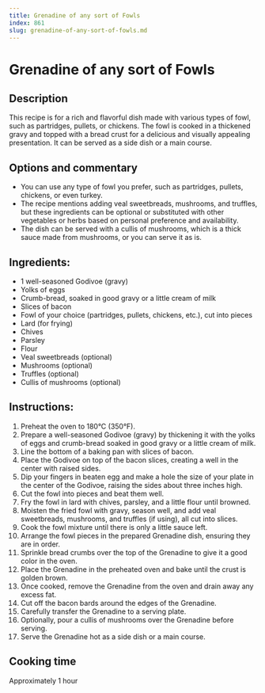 ```yaml
---
title: Grenadine of any sort of Fowls
index: 861
slug: grenadine-of-any-sort-of-fowls.md
---
```


# Grenadine of any sort of Fowls

## Description
This recipe is for a rich and flavorful dish made with various types of fowl, such as partridges, pullets, or chickens. The fowl is cooked in a thickened gravy and topped with a bread crust for a delicious and visually appealing presentation. It can be served as a side dish or a main course.

## Options and commentary
- You can use any type of fowl you prefer, such as partridges, pullets, chickens, or even turkey.
- The recipe mentions adding veal sweetbreads, mushrooms, and truffles, but these ingredients can be optional or substituted with other vegetables or herbs based on personal preference and availability.
- The dish can be served with a cullis of mushrooms, which is a thick sauce made from mushrooms, or you can serve it as is.

## Ingredients:
- 1 well-seasoned Godivoe (gravy)
- Yolks of eggs
- Crumb-bread, soaked in good gravy or a little cream of milk
- Slices of bacon
- Fowl of your choice (partridges, pullets, chickens, etc.), cut into pieces
- Lard (for frying)
- Chives
- Parsley
- Flour
- Veal sweetbreads (optional)
- Mushrooms (optional)
- Truffles (optional)
- Cullis of mushrooms (optional)

## Instructions:
1. Preheat the oven to 180°C (350°F).
2. Prepare a well-seasoned Godivoe (gravy) by thickening it with the yolks of eggs and crumb-bread soaked in good gravy or a little cream of milk.
3. Line the bottom of a baking pan with slices of bacon.
4. Place the Godivoe on top of the bacon slices, creating a well in the center with raised sides.
5. Dip your fingers in beaten egg and make a hole the size of your plate in the center of the Godivoe, raising the sides about three inches high.
6. Cut the fowl into pieces and beat them well.
7. Fry the fowl in lard with chives, parsley, and a little flour until browned.
8. Moisten the fried fowl with gravy, season well, and add veal sweetbreads, mushrooms, and truffles (if using), all cut into slices.
9. Cook the fowl mixture until there is only a little sauce left.
10. Arrange the fowl pieces in the prepared Grenadine dish, ensuring they are in order.
11. Sprinkle bread crumbs over the top of the Grenadine to give it a good color in the oven.
12. Place the Grenadine in the preheated oven and bake until the crust is golden brown.
13. Once cooked, remove the Grenadine from the oven and drain away any excess fat.
14. Cut off the bacon bards around the edges of the Grenadine.
15. Carefully transfer the Grenadine to a serving plate.
16. Optionally, pour a cullis of mushrooms over the Grenadine before serving.
17. Serve the Grenadine hot as a side dish or a main course.

## Cooking time
Approximately 1 hour
